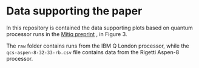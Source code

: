 # Data supporting the paper

In this repository is contained the data
supporting plots based on quantum processor runs in the [Mitiq preprint][arxiv]
, in Figure 3.

The `raw` folder contains runs from the IBM Q London processor, while the
`qcs-aspen-8-32-33-rb.csv` file contains data from the Rigetti Aspen-8 processor.


[arxiv]: https://arxiv.org/abs/2009.04417
